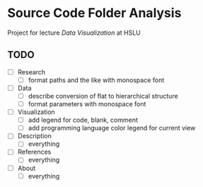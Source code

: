 # Source Code Folder Analysis

Project for lecture _Data Visualization_ at HSLU

## TODO

- [ ] Research
    - [ ] format paths and the like with monospace font
- [ ] Data
    - [ ] describe conversion of flat to hierarchical structure
    - [ ] format parameters with monospace font
- [ ] Visualization
    - [ ] add legend for code, blank, comment
    - [ ] add programming language color legend for current view
- [ ] Description
    - [ ] everything
- [ ] References
    - [ ] everything
- [ ] About
    - [ ] everything
